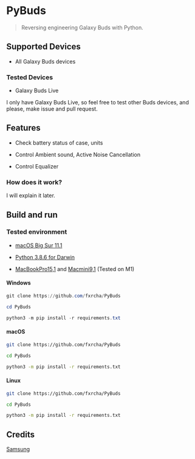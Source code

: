 # PyBuds
> Reversing engineering Galaxy Buds with Python.

## Supported Devices

* All Galaxy Buds devices

### Tested Devices

* Galaxy Buds Live

I only have Galaxy Buds Live, so feel free to test other Buds devices, and please, make issue and pull request.

## Features

- Check battery status of case, units

- Control Ambient sound, Active Noise Cancellation

- Control Equalizer

### How does it work?

I will explain it later.

## Build and run

### Tested environment

* [macOS Big Sur 11.1](https://www.apple.com/macos/big-sur/)

* [Python 3.8.6 for Darwin](https://www.python.org/downloads/release/python-386/)

* [MacBookPro15,1](https://support.apple.com/kb/SP776) and [Macmini9,1](https://www.apple.com/mac-mini/) (Tested on M1)

#### Windows

```powershell
git clone https://github.com/fxrcha/PyBuds

cd PyBuds

python3 -m pip install -r requirements.txt
```

#### macOS

```zsh
git clone https://github.com/fxrcha/PyBuds

cd PyBuds

python3 -m pip install -r requirements.txt
```

#### Linux

```bash
git clone https://github.com/fxrcha/PyBuds

cd PyBuds

python3 -m pip install -r requirements.txt
```

## Credits

[Samsung](https://www.samsung.com/)
